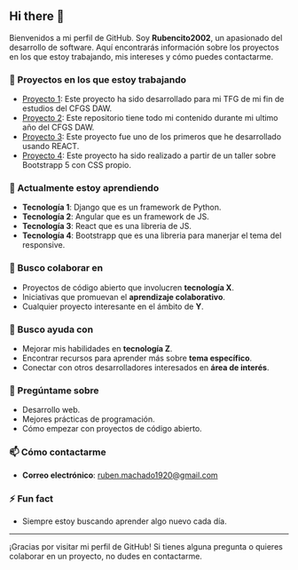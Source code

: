 <!--## Hi there 👋


**Rubencito2002/Rubencito2002** is a ✨ _special_ ✨ repository because its `README.md` (this file) appears on your GitHub profile.

Here are some ideas to get you started:

- 🔭 I’m currently working on ...
- 🌱 I’m currently learning ...
- 👯 I’m looking to collaborate on ...
- 🤔 I’m looking for help with ...
- 💬 Ask me about ...
- 📫 How to reach me: ...
- 😄 Pronouns: ...
- ⚡ Fun fact: ...
-->

## Hi there 👋

<!--
**Rubencito2002/Rubencito2002** is a ✨ _special_ ✨ repository because its `README.md` (this file) appears on your GitHub profile.
-->

Bienvenidos a mi perfil de GitHub. Soy **Rubencito2002**, un apasionado del desarrollo de software. Aquí encontrarás información sobre los proyectos en los que estoy trabajando, mis intereses y cómo puedes contactarme.

### 🔭 Proyectos en los que estoy trabajando

- [Proyecto 1](https://github.com/Rubencito2002/proyectoIntegrado): Este proyecto ha sido desarrollado para mi TFG de mi fin de estudios del CFGS DAW.
- [Proyecto 2](https://github.com/Rubencito2002/DAW): Este repositorio tiene todo mi contenido durante mi ultimo año del CFGS DAW.
- [Proyecto 3](https://github.com/Rubencito2002/marvel-explorer): Este proyecto fue uno de los primeros que he desarrollado usando REACT.
- [Proyecto 4](https://github.com/Rubencito2002/ProyectoBootstrapConCSS): Este proyecto ha sido realizado a partir de un taller sobre Bootstrapp 5 con CSS propio.

### 🌱 Actualmente estoy aprendiendo

- **Tecnología 1**: Django que es un framework de Python.
- **Tecnología 2**: Angular que es un framework de JS.
- **Tecnología 3**: React que es una libreria de JS.
- **Tecnología 4**: Bootstrapp que es una libreria para manerjar el tema del responsive.

### 👯 Busco colaborar en

- Proyectos de código abierto que involucren **tecnología X**.
- Iniciativas que promuevan el **aprendizaje colaborativo**.
- Cualquier proyecto interesante en el ámbito de **Y**.

### 🤔 Busco ayuda con

- Mejorar mis habilidades en **tecnología Z**.
- Encontrar recursos para aprender más sobre **tema específico**.
- Conectar con otros desarrolladores interesados en **área de interés**.

### 💬 Pregúntame sobre

- Desarrollo web.
- Mejores prácticas de programación.
- Cómo empezar con proyectos de código abierto.

### 📫 Cómo contactarme

- **Correo electrónico**: [ruben.machado1920@gmail.com](mailto:ruben.machado1920@gmail.com)
<!--
- **LinkedIn**: [tuperfil](https://www.linkedin.com/in/tuperfil) 
-->

### ⚡ Fun fact

- Siempre estoy buscando aprender algo nuevo cada día.

---

¡Gracias por visitar mi perfil de GitHub! Si tienes alguna pregunta o quieres colaborar en un proyecto, no dudes en contactarme.
